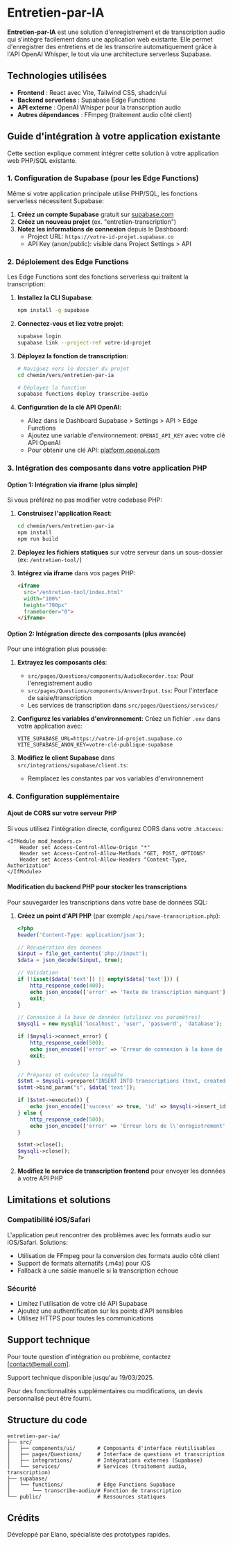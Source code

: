 
# Entretien-par-IA

**Entretien-par-IA** est une solution d'enregistrement et de transcription audio qui s'intègre facilement dans une application web existante. Elle permet d'enregistrer des entretiens et de les transcrire automatiquement grâce à l'API OpenAI Whisper, le tout via une architecture serverless Supabase.

## Technologies utilisées
- **Frontend** : React avec Vite, Tailwind CSS, shadcn/ui
- **Backend serverless** : Supabase Edge Functions
- **API externe** : OpenAI Whisper pour la transcription audio
- **Autres dépendances** : FFmpeg (traitement audio côté client)

## Guide d'intégration à votre application existante

Cette section explique comment intégrer cette solution à votre application web PHP/SQL existante.

### 1. Configuration de Supabase (pour les Edge Functions)

Même si votre application principale utilise PHP/SQL, les fonctions serverless nécessitent Supabase:

1. **Créez un compte Supabase** gratuit sur [supabase.com](https://supabase.com/)
2. **Créez un nouveau projet** (ex. "entretien-transcription")
3. **Notez les informations de connexion** depuis le Dashboard:
   - Project URL: `https://votre-id-projet.supabase.co`
   - API Key (anon/public): visible dans Project Settings > API

### 2. Déploiement des Edge Functions

Les Edge Functions sont des fonctions serverless qui traitent la transcription:

1. **Installez la CLI Supabase**:
   ```bash
   npm install -g supabase
   ```

2. **Connectez-vous et liez votre projet**:
   ```bash
   supabase login
   supabase link --project-ref votre-id-projet
   ```

3. **Déployez la fonction de transcription**:
   ```bash
   # Naviguez vers le dossier du projet
   cd chemin/vers/entretien-par-ia
   
   # Déployez la fonction
   supabase functions deploy transcribe-audio
   ```

4. **Configuration de la clé API OpenAI**:
   - Allez dans le Dashboard Supabase > Settings > API > Edge Functions
   - Ajoutez une variable d'environnement: `OPENAI_API_KEY` avec votre clé API OpenAI
   - Pour obtenir une clé API: [platform.openai.com](https://platform.openai.com/)

### 3. Intégration des composants dans votre application PHP

#### Option 1: Intégration via iframe (plus simple)

Si vous préférez ne pas modifier votre codebase PHP:

1. **Construisez l'application React**:
   ```bash
   cd chemin/vers/entretien-par-ia
   npm install
   npm run build
   ```

2. **Déployez les fichiers statiques** sur votre serveur dans un sous-dossier (ex: `/entretien-tool/`)

3. **Intégrez via iframe** dans vos pages PHP:
   ```html
   <iframe 
     src="/entretien-tool/index.html" 
     width="100%" 
     height="700px" 
     frameborder="0">
   </iframe>
   ```

#### Option 2: Intégration directe des composants (plus avancée)

Pour une intégration plus poussée:

1. **Extrayez les composants clés**:
   - `src/pages/Questions/components/AudioRecorder.tsx`: Pour l'enregistrement audio
   - `src/pages/Questions/components/AnswerInput.tsx`: Pour l'interface de saisie/transcription
   - Les services de transcription dans `src/pages/Questions/services/`

2. **Configurez les variables d'environnement**:
   Créez un fichier `.env` dans votre application avec:
   ```
   VITE_SUPABASE_URL=https://votre-id-projet.supabase.co
   VITE_SUPABASE_ANON_KEY=votre-clé-publique-supabase
   ```

3. **Modifiez le client Supabase** dans `src/integrations/supabase/client.ts`:
   - Remplacez les constantes par vos variables d'environnement

### 4. Configuration supplémentaire

#### Ajout de CORS sur votre serveur PHP

Si vous utilisez l'intégration directe, configurez CORS dans votre `.htaccess`:

```
<IfModule mod_headers.c>
    Header set Access-Control-Allow-Origin "*"
    Header set Access-Control-Allow-Methods "GET, POST, OPTIONS"
    Header set Access-Control-Allow-Headers "Content-Type, Authorization"
</IfModule>
```

#### Modification du backend PHP pour stocker les transcriptions

Pour sauvegarder les transcriptions dans votre base de données SQL:

1. **Créez un point d'API PHP** (par exemple `/api/save-transcription.php`):
   ```php
   <?php
   header('Content-Type: application/json');
   
   // Récupération des données
   $input = file_get_contents('php://input');
   $data = json_decode($input, true);
   
   // Validation
   if (!isset($data['text']) || empty($data['text'])) {
       http_response_code(400);
       echo json_encode(['error' => 'Texte de transcription manquant']);
       exit;
   }
   
   // Connexion à la base de données (utilisez vos paramètres)
   $mysqli = new mysqli('localhost', 'user', 'password', 'database');
   
   if ($mysqli->connect_error) {
       http_response_code(500);
       echo json_encode(['error' => 'Erreur de connexion à la base de données']);
       exit;
   }
   
   // Préparez et exécutez la requête
   $stmt = $mysqli->prepare("INSERT INTO transcriptions (text, created_at) VALUES (?, NOW())");
   $stmt->bind_param("s", $data['text']);
   
   if ($stmt->execute()) {
       echo json_encode(['success' => true, 'id' => $mysqli->insert_id]);
   } else {
       http_response_code(500);
       echo json_encode(['error' => 'Erreur lors de l\'enregistrement']);
   }
   
   $stmt->close();
   $mysqli->close();
   ?>
   ```

2. **Modifiez le service de transcription frontend** pour envoyer les données à votre API PHP

## Limitations et solutions

### Compatibilité iOS/Safari
L'application peut rencontrer des problèmes avec les formats audio sur iOS/Safari. Solutions:

- Utilisation de FFmpeg pour la conversion des formats audio côté client
- Support de formats alternatifs (.m4a) pour iOS
- Fallback à une saisie manuelle si la transcription échoue

### Sécurité
- Limitez l'utilisation de votre clé API Supabase
- Ajoutez une authentification sur les points d'API sensibles
- Utilisez HTTPS pour toutes les communications

## Support technique

Pour toute question d'intégration ou problème, contactez [contact@email.com].

Support technique disponible jusqu'au 19/03/2025.

Pour des fonctionnalités supplémentaires ou modifications, un devis personnalisé peut être fourni.

## Structure du code

```
entretien-par-ia/
├── src/
│   ├── components/ui/       # Composants d'interface réutilisables
│   ├── pages/Questions/     # Interface de questions et transcription
│   ├── integrations/        # Intégrations externes (Supabase)
│   └── services/            # Services (traitement audio, transcription)
├── supabase/
│   └── functions/           # Edge Functions Supabase
│       └── transcribe-audio/# Fonction de transcription
└── public/                  # Ressources statiques
```

## Crédits
Développé par Elano, spécialiste des prototypes rapides.
